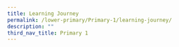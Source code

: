 ```yaml
---
title: Learning Journey
permalink: /lower-primary/Primary-1/learning-journey/
description: ""
third_nav_title: Primary 1
---
```


